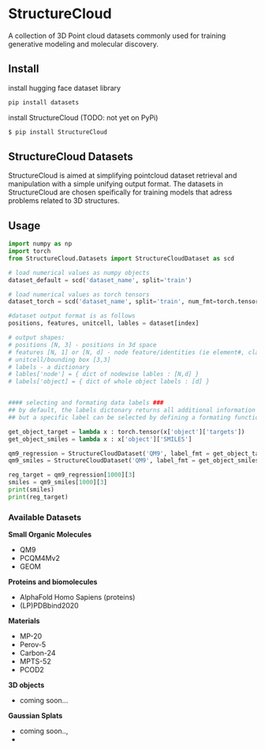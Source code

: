 # StructureCloud
A collection of 3D Point cloud datasets commonly used for training generative modeling and molecular discovery. 

## Install

install hugging face dataset library 
```bash
pip install datasets 
```

install StructureCloud (TODO: not yet on PyPi)
```bash
$ pip install StructureCloud
```


## StructureCloud Datasets
StructureCloud is aimed at simplifying pointcloud dataset retrieval and manipulation with a simple unifying output format. The datasets in StructureCloud are chosen speifically for training models that adress problems related to 3D structures.


## Usage
```python
import numpy as np
import torch
from StructureCloud.Datasets import StructureCloudDataset as scd

# load numerical values as numpy objects
dataset_default = scd('dataset_name', split='train') 

# load numerical values as torch tensors
dataset_torch = scd('dataset_name', split='train', num_fmt=torch.tensor) 

#dataset output format is as follows
positions, features, unitcell, lables = dataset[index]

# output shapes:
# positions [N, 3] - positions in 3d space
# features [N, 1] or [N, d] - node feature/identities (ie element#, class, etc) 
# unitcell/bounding box [3,3]
# labels - a dictionary
# lables['node'] = { dict of nodewise lables : [N,d] } 							
# labels['object] = { dict of whole object labels : [d] }


#### selecting and formating data labels ###
## by default, the labels dictonary returns all additional information associated with the dataset.
## but a specific label can be selected by defining a formating function in 'label_fmt' 

get_object_target = lambda x : torch.tensor(x['object']['targets'])
get_object_smiles = lambda x : x['object']['SMILES']

qm9_regression = StructureCloudDataset('QM9', label_fmt = get_object_target)
qm9_smiles = StructureCloudDataset('QM9', label_fmt = get_object_smiles )

reg_target = qm9_regression[1000][3]
smiles = qm9_smiles[1000][3]
print(smiles)
print(reg_target)

```

### Available Datasets
**Small Organic Molecules**
- QM9
- PCQM4Mv2
- GEOM

**Proteins and biomolecules**
- AlphaFold Homo Sapiens (proteins)
- (LP)PDBbind2020

**Materials**
- MP-20
- Perov-5
- Carbon-24
- MPTS-52
- PCOD2

**3D objects**
- coming soon...

**Gaussian Splats**
- coming soon..,
- 


